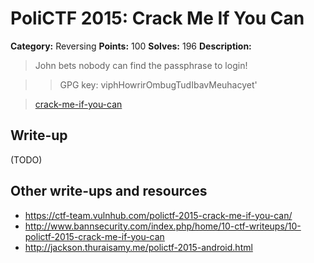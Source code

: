 # PoliCTF 2015: Crack Me If You Can

**Category:** Reversing
**Points:** 100
**Solves:** 196
**Description:**

> John bets nobody can find the passphrase to login!

>> GPG key: viphHowrirOmbugTudIbavMeuhacyet'

> [crack-me-if-you-can](crack-me-if-you-can_d4e396383e3f64ec7698efaf42f7f32b.tar.gz.gpg)

## Write-up

(TODO)

## Other write-ups and resources

* <https://ctf-team.vulnhub.com/polictf-2015-crack-me-if-you-can/>
* <http://www.bannsecurity.com/index.php/home/10-ctf-writeups/10-polictf-2015-crack-me-if-you-can>
* <http://jackson.thuraisamy.me/polictf-2015-android.html>
